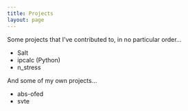 ```yaml
---
title: Projects
layout: page
---
```

Some projects that I've contributed to, in no particular order...

- Salt
- ipcalc (Python)
- n\_stress

And some of my own projects...

- abs-ofed
- svte
